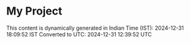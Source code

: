 # My Project

This content is dynamically generated in Indian Time (IST): 2024-12-31 18:09:52 IST
Converted to UTC: 2024-12-31 12:39:52 UTC
